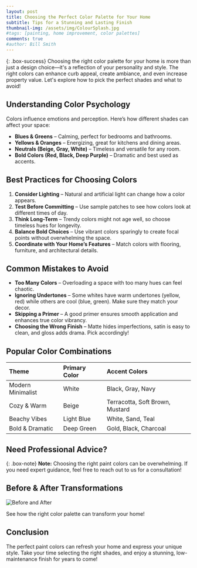 ```yaml
---
layout: post
title: Choosing the Perfect Color Palette for Your Home
subtitle: Tips for a Stunning and Lasting Finish
thumbnail-img: /assets/img/ColourSplash.jpg
#tags: [painting, home improvement, color palettes]
comments: true
#author: Bill Smith
---
```


{: .box-success}
Choosing the right color palette for your home is more than just a design choice—it's a reflection of your personality and style. The right colors can enhance curb appeal, create ambiance, and even increase property value. Let's explore how to pick the perfect shades and what to avoid!

## Understanding Color Psychology
Colors influence emotions and perception. Here’s how different shades can affect your space:

- **Blues & Greens** – Calming, perfect for bedrooms and bathrooms.
- **Yellows & Oranges** – Energizing, great for kitchens and dining areas.
- **Neutrals (Beige, Gray, White)** – Timeless and versatile for any room.
- **Bold Colors (Red, Black, Deep Purple)** – Dramatic and best used as accents.

## Best Practices for Choosing Colors

1. **Consider Lighting** – Natural and artificial light can change how a color appears.
2. **Test Before Committing** – Use sample patches to see how colors look at different times of day.
3. **Think Long-Term** – Trendy colors might not age well, so choose timeless hues for longevity.
4. **Balance Bold Choices** – Use vibrant colors sparingly to create focal points without overwhelming the space.
5. **Coordinate with Your Home’s Features** – Match colors with flooring, furniture, and architectural details.

## Common Mistakes to Avoid

- **Too Many Colors** – Overloading a space with too many hues can feel chaotic.
- **Ignoring Undertones** – Some whites have warm undertones (yellow, red) while others are cool (blue, green). Make sure they match your decor.
- **Skipping a Primer** – A good primer ensures smooth application and enhances true color vibrancy.
- **Choosing the Wrong Finish** – Matte hides imperfections, satin is easy to clean, and gloss adds drama. Pick accordingly!

## Popular Color Combinations

| Theme | Primary Color | Accent Colors |
| :------ |:--- | :--- |
| Modern Minimalist | White | Black, Gray, Navy |
| Cozy & Warm | Beige | Terracotta, Soft Brown, Mustard |
| Beachy Vibes | Light Blue | White, Sand, Teal |
| Bold & Dramatic | Deep Green | Gold, Black, Charcoal |

## Need Professional Advice?

{: .box-note}
**Note:** Choosing the right paint colors can be overwhelming. If you need expert guidance, feel free to reach out to us for a consultation!

## Before & After Transformations

![Before and After](https://example.com/before-after.jpg)

See how the right color palette can transform your home!

## Conclusion
The perfect paint colors can refresh your home and express your unique style. Take your time selecting the right shades, and enjoy a stunning, low-maintenance finish for years to come!
